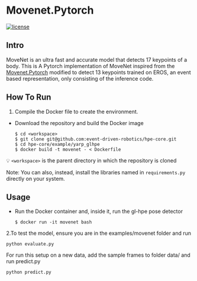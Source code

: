 # Movenet.Pytorch

[![license](https://img.shields.io/github/license/mashape/apistatus.svg?maxAge=2592000)](https://github.com/fire717/Fire/blob/main/LICENSE)

## Intro

MoveNet is an ultra fast and accurate model that detects 17 keypoints of a body.
This is A Pytorch implementation of MoveNet inspired from the [Movenet.Pytorch](https://github.com/fire717/movenet.pytorch) modified to detect 13 keypoints trained on EROS, an event based representation, only consisting of the inference code.


## How To Run
1. Compile the Docker file to create the environment.


- Download the repository and build the Docker image
    ```shell
    $ cd <workspace>
    $ git clone git@github.com:event-driven-robotics/hpe-core.git
    $ cd hpe-core/example/yarp_glhpe
    $ docker build -t movenet - < Dockerfile
    ```
:bulb: `<workspace>` is the parent directory in which the repository is cloned

Note: You can also, instead, install the libraries named in `requirements.py` directly on your system.
## Usage
- Run the Docker container and, inside it, run the gl-hpe pose detector
    ```shell
    $ docker run -it movenet bash
    ```

2.To test the model, ensure you are in the examples/movenet folder and run 
```
python evaluate.py
```

For run this setup on a new data, add the sample frames to folder data/ and run predict.py
```
python predict.py
```
